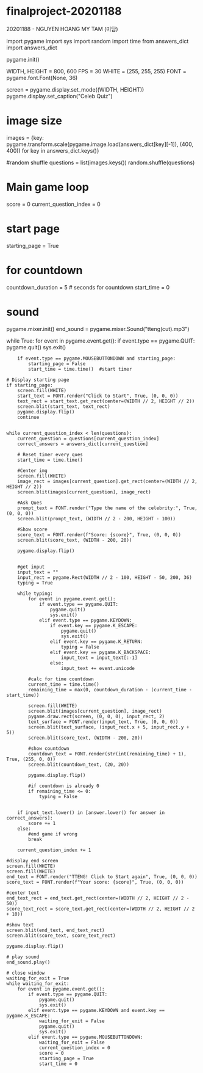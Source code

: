 # finalproject-20201188
20201188 - NGUYEN HOANG MY TAM (미담)

import pygame
import sys
import random
import time
from answers_dict import answers_dict


pygame.init()


WIDTH, HEIGHT = 800, 600
FPS = 30
WHITE = (255, 255, 255)
FONT = pygame.font.Font(None, 36)


screen = pygame.display.set_mode((WIDTH, HEIGHT))
pygame.display.set_caption("Celeb Quiz")

# image size
images = {key: pygame.transform.scale(pygame.image.load(answers_dict[key][-1]), (400, 400)) for key in answers_dict.keys()}

#random shuffle
questions = list(images.keys())
random.shuffle(questions)

# Main game loop
score = 0
current_question_index = 0

# start page
starting_page = True

# for countdown
countdown_duration = 5  # seconds for countdown
start_time = 0

# sound
pygame.mixer.init()
end_sound = pygame.mixer.Sound("tteng(cut).mp3")

while True:
    for event in pygame.event.get():
        if event.type == pygame.QUIT:
            pygame.quit()
            sys.exit()

        
        if event.type == pygame.MOUSEBUTTONDOWN and starting_page:
            starting_page = False
            start_time = time.time()  #start timer

    # Display starting page
    if starting_page:
        screen.fill(WHITE)
        start_text = FONT.render("Click to Start", True, (0, 0, 0))
        text_rect = start_text.get_rect(center=(WIDTH // 2, HEIGHT // 2))
        screen.blit(start_text, text_rect)
        pygame.display.flip()
        continue

    
    while current_question_index < len(questions):
        current_question = questions[current_question_index]
        correct_answers = answers_dict[current_question]

        # Reset timer every ques
        start_time = time.time()

        #Center img
        screen.fill(WHITE)
        image_rect = images[current_question].get_rect(center=(WIDTH // 2, HEIGHT // 2))
        screen.blit(images[current_question], image_rect)

        #Ask Ques
        prompt_text = FONT.render("Type the name of the celebrity:", True, (0, 0, 0))
        screen.blit(prompt_text, (WIDTH // 2 - 200, HEIGHT - 100))

        #Show score
        score_text = FONT.render(f"Score: {score}", True, (0, 0, 0))
        screen.blit(score_text, (WIDTH - 200, 20))

        pygame.display.flip()
        

        #get input
        input_text = ""
        input_rect = pygame.Rect(WIDTH // 2 - 100, HEIGHT - 50, 200, 36)
        typing = True

        while typing:
            for event in pygame.event.get():
                if event.type == pygame.QUIT:
                    pygame.quit()
                    sys.exit()
                elif event.type == pygame.KEYDOWN:
                    if event.key == pygame.K_ESCAPE:
                        pygame.quit()
                        sys.exit()
                    elif event.key == pygame.K_RETURN:
                        typing = False
                    elif event.key == pygame.K_BACKSPACE:
                        input_text = input_text[:-1]
                    else:
                        input_text += event.unicode

            #calc for time countdown
            current_time = time.time()
            remaining_time = max(0, countdown_duration - (current_time - start_time))

            screen.fill(WHITE)
            screen.blit(images[current_question], image_rect)
            pygame.draw.rect(screen, (0, 0, 0), input_rect, 2)
            text_surface = FONT.render(input_text, True, (0, 0, 0))
            screen.blit(text_surface, (input_rect.x + 5, input_rect.y + 5))
            screen.blit(score_text, (WIDTH - 200, 20))

            #show countdown
            countdown_text = FONT.render(str(int(remaining_time) + 1), True, (255, 0, 0))
            screen.blit(countdown_text, (20, 20))

            pygame.display.flip()

            #if countdown is already 0
            if remaining_time <= 0:
                typing = False

        
        if input_text.lower() in [answer.lower() for answer in correct_answers]:
            score += 1
        else:
            #end game if wrong
            break

        current_question_index += 1

    #display end screen
    screen.fill(WHITE)
    screen.fill(WHITE)
    end_text = FONT.render("TTENG! Click to Start again", True, (0, 0, 0))
    score_text = FONT.render(f"Your score: {score}", True, (0, 0, 0))

    #center text
    end_text_rect = end_text.get_rect(center=(WIDTH // 2, HEIGHT // 2 - 50))
    score_text_rect = score_text.get_rect(center=(WIDTH // 2, HEIGHT // 2 + 10))

    #show text
    screen.blit(end_text, end_text_rect)
    screen.blit(score_text, score_text_rect)

    pygame.display.flip()

    # play sound
    end_sound.play()
    
    # close window
    waiting_for_exit = True
    while waiting_for_exit:
        for event in pygame.event.get():
            if event.type == pygame.QUIT:
                pygame.quit()
                sys.exit()
            elif event.type == pygame.KEYDOWN and event.key == pygame.K_ESCAPE:
                waiting_for_exit = False
                pygame.quit()
                sys.exit()
            elif event.type == pygame.MOUSEBUTTONDOWN:
                waiting_for_exit = False
                current_question_index = 0
                score = 0
                starting_page = True
                start_time = 0 
